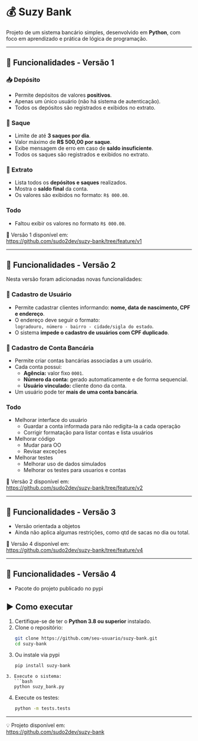 # 💰 Suzy Bank

Projeto de um sistema bancário simples, desenvolvido em **Python**, com foco em aprendizado e prática de lógica de programação.

---

## 🧩 Funcionalidades - Versão 1

### 📥 Depósito
- Permite depósitos de valores **positivos**.
- Apenas um único usuário (não há sistema de autenticação).
- Todos os depósitos são registrados e exibidos no extrato.

### 💸 Saque
- Limite de até **3 saques por dia**.
- Valor máximo de **R$ 500,00 por saque**.
- Exibe mensagem de erro em caso de **saldo insuficiente**.
- Todos os saques são registrados e exibidos no extrato.

### 📄 Extrato
- Lista todos os **depósitos e saques** realizados.
- Mostra o **saldo final** da conta.
- Os valores são exibidos no formato: `R$ 000.00`.

### Todo
- Faltou exibir os valores no formato `R$ 000.00`.

🔗 Versão 1 disponível em:  
https://github.com/sudo2dev/suzy-bank/tree/feature/v1

---

## 🧩 Funcionalidades - Versão 2

Nesta versão foram adicionadas novas funcionalidades:

### 👤 Cadastro de Usuário
- Permite cadastrar clientes informando: **nome, data de nascimento, CPF e endereço**.
- O endereço deve seguir o formato:  
`logradouro, número - bairro - cidade/sigla do estado`.
- O sistema **impede o cadastro de usuários com CPF duplicado**.

### 🏦 Cadastro de Conta Bancária
- Permite criar contas bancárias associadas a um usuário.
- Cada conta possui:
  - **Agência:** valor fixo `0001`.
  - **Número da conta:** gerado automaticamente e de forma sequencial.
  - **Usuário vinculado:** cliente dono da conta.
- Um usuário pode ter **mais de uma conta bancária**.

### Todo
- Melhorar interface do usuário
   - Guardar a conta informada para não redigita-la a cada operação
   - Corrigir formatação para listar contas e lista usuários
- Melhorar código
   - Mudar para OO
   - Revisar exceções
- Melhorar testes
   - Melhorar uso de dados simulados
   - Melhorar os testes para usuarios e contas

🔗 Versão 2 disponível em:  
https://github.com/sudo2dev/suzy-bank/tree/feature/v2

---

## 🧩 Funcionalidades - Versão 3

- Versão orientada a objetos
- Ainda não aplica algumas restrições, como qtd de sacas no dia ou total.

🔗 Versão 4 disponível em:  
https://github.com/sudo2dev/suzy-bank/tree/feature/v4

---

## 🧩 Funcionalidades - Versão 4

- Pacote do projeto publicado no pypi

## ▶️ Como executar

1. Certifique-se de ter o **Python 3.8 ou superior** instalado.
2. Clone o repositório:
   ```bash
   git clone https://github.com/seu-usuario/suzy-bank.git
   cd suzy-bank
   ```
3. Ou instale via pypi
   ```bash
   pip install suzy-bank
```
3. Execute o sistema:
   ```bash
   python suzy_bank.py
   ```
4. Execute os testes:
   ```bash
   python -m tests.tests
   ```

---

💡 Projeto disponível em:  
https://github.com/sudo2dev/suzy-bank
